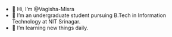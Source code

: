 - 👋 Hi, I’m @Vagisha-Misra
- 👀 I’m an undergraduate student pursuing B.Tech in Information Technology at NIT Srinagar.
- 🌱 I’m learning new things daily.

<!---
Vagisha-Misra/Vagisha-Misra is a ✨ special ✨ repository because its `README.md` (this file) appears on your GitHub profile.
You can click the Preview link to take a look at your changes.
--->
